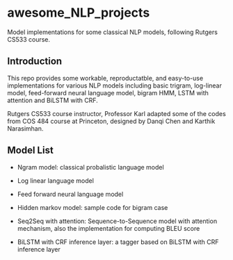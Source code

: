 # awesome_NLP_projects
Model implementations for some classical NLP models, following Rutgers CS533 course.

## Introduction

This repo provides some workable, reproductatble, and easy-to-use implementations for various NLP models including basic trigram, log-linear model, feed-forward neural language model, bigram HMM, LSTM with attention and BiLSTM with CRF.

Rutgers CS533 course instructor, Professor Karl adapted some of the codes from COS 484 course at Princeton, designed by Danqi Chen and Karthik Narasimhan.

## Model List
- Ngram model: classical probalistic language model

- Log linear language model

- Feed forward neural language model

- Hidden markov model: sample code for bigram case

- Seq2Seq with attention: Sequence-to-Sequence model with attention mechanism, also the implementation for computing BLEU score

- BiLSTM with CRF inference layer: a tagger based on BiLSTM with CRF inference layer

